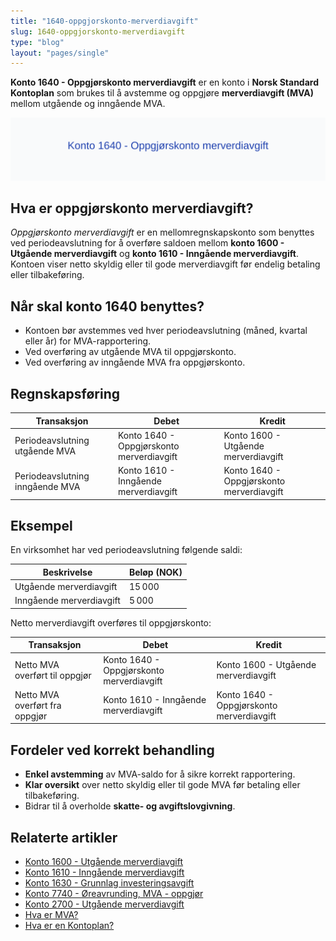 ```yaml
---
title: "1640-oppgjorskonto-merverdiavgift"
slug: 1640-oppgjorskonto-merverdiavgift
type: "blog"
layout: "pages/single"
---
```


**Konto 1640 - Oppgjørskonto merverdiavgift** er en konto i **Norsk Standard Kontoplan** som brukes til å avstemme og oppgjøre **merverdiavgift (MVA)** mellom utgående og inngående MVA.

![Illustrasjon av konto 1640 Oppgjørskonto merverdiavgift](1640-oppgjorskonto-merverdiavgift-image.svg)

## Hva er oppgjørskonto merverdiavgift?

*Oppgjørskonto merverdiavgift* er en mellomregnskapskonto som benyttes ved periodeavslutning for å overføre saldoen mellom **konto 1600 - Utgående merverdiavgift** og **konto 1610 - Inngående merverdiavgift**. Kontoen viser netto skyldig eller til gode merverdiavgift før endelig betaling eller tilbakeføring.

## Når skal konto 1640 benyttes?

* Kontoen bør avstemmes ved hver periodeavslutning (måned, kvartal eller år) for MVA-rapportering.
* Ved overføring av utgående MVA til oppgjørskonto.
* Ved overføring av inngående MVA fra oppgjørskonto.

## Regnskapsføring

| Transaksjon                          | Debet                                    | Kredit                                   |
|--------------------------------------|------------------------------------------|------------------------------------------|
| Periodeavslutning utgående MVA       | Konto 1640 - Oppgjørskonto merverdiavgift | Konto 1600 - Utgående merverdiavgift     |
| Periodeavslutning inngående MVA      | Konto 1610 - Inngående merverdiavgift    | Konto 1640 - Oppgjørskonto merverdiavgift |

## Eksempel

En virksomhet har ved periodeavslutning følgende saldi:

| Beskrivelse                      | Beløp (NOK) |
|----------------------------------|-------------|
| Utgående merverdiavgift          | 15 000      |
| Inngående merverdiavgift         | 5 000       |

Netto merverdiavgift overføres til oppgjørskonto:

| Transaksjon                      | Debet                                 | Kredit                                |
|----------------------------------|---------------------------------------|---------------------------------------|
| Netto MVA overført til oppgjør   | Konto 1640 - Oppgjørskonto merverdiavgift | Konto 1600 - Utgående merverdiavgift |
| Netto MVA overført fra oppgjør   | Konto 1610 - Inngående merverdiavgift | Konto 1640 - Oppgjørskonto merverdiavgift |

## Fordeler ved korrekt behandling

* **Enkel avstemming** av MVA-saldo for å sikre korrekt rapportering.
* **Klar oversikt** over netto skyldig eller til gode MVA før betaling eller tilbakeføring.
* Bidrar til å overholde **skatte- og avgiftslovgivning**.

## Relaterte artikler

* [Konto 1600 - Utgående merverdiavgift](/blogs/kontoplan/1600-utgaende-merverdiavgift "Konto 1600 - Utgående merverdiavgift")
* [Konto 1610 - Inngående merverdiavgift](/blogs/kontoplan/1610-inngaaende-merverdiavgift "Konto 1610 - Inngående merverdiavgift")
* [Konto 1630 - Grunnlag investeringsavgift](/blogs/kontoplan/1630-grunnlag-investeringsavgift "Konto 1630 - Grunnlag investeringsavgift")
* [Konto 7740 - Øreavrunding, MVA - oppgjør](/blogs/kontoplan/7740-oreavrunding-mva-oppgjor "Konto 7740 - Øreavrunding, MVA - oppgjør")
* [Konto 2700 - Utgående merverdiavgift](/blogs/kontoplan/2700-utgaende-merverdiavgift "Konto 2700 - Utgående merverdiavgift")
* [Hva er MVA?](/blogs/regnskap/hva-er-moms-mva "Hva er MVA? MVA-regnskapsføring og merverdiavgift")
* [Hva er en Kontoplan?](/blogs/regnskap/hva-er-kontoplan "Hva er en Kontoplan? Komplett Guide til Kontoplaner i Norsk Regnskap")
